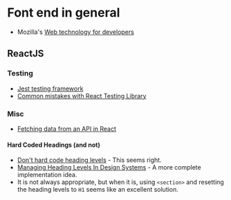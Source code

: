 # Font end in general

- Mozilla's [Web technology for developers](https://developer.mozilla.org/en-US/docs/Web)

## ReactJS

### Testing

- [Jest testing framework](https://jestjs.io) 
- [Common mistakes with React Testing Library](https://kentcdodds.com/blog/common-mistakes-with-react-testing-library)

### Misc

- [Fetching data from an API in React](https://www.robinwieruch.de/react-fetching-data)

#### Hard Coded Headings (and not)

- [Don't hard code heading levels](https://dev.to/s_aitchison/psa-stop-hard-coding-heading-levels-in-your-react-components-2ekp) -
  This seems right.
- [Managing Heading Levels In Design Systems](https://medium.com/@Heydon/managing-heading-levels-in-design-systems-18be9a746fa3) -
  A more complete implementation idea.
- It is not always appropriate, but when it is, using `<section>` and resetting the heading levels to `H1` seems like an excellent solution.
